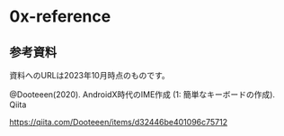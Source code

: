 # 0x-reference



## 参考資料

資料へのURLは2023年10月時点のものです。

@Dooteeen(2020). AndroidX時代のIME作成 (1: 簡単なキーボードの作成). Qiita

https://qiita.com/Dooteeen/items/d32446be401096c75712

